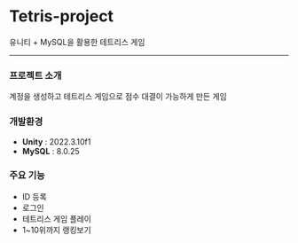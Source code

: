 # Tetris-project

유니티 + MySQL을 활용한 테트리스 게임

---
### 프로젝트 소개

계정을 생성하고 테트리스 게임으로 점수 대결이 가능하게 만든 게임

### 개발환경

- **Unity** : 2022.3.10f1
- **MySQL** : 8.0.25

### 주요 기능
- ID 등록
- 로그인
- 테트리스 게임 플레이
- 1~10위까지 랭킹보기
